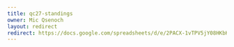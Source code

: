 ```yaml
---
title: qc27-standings
owner: Mic Qsenoch
layout: redirect
redirect: https://docs.google.com/spreadsheets/d/e/2PACX-1vTPV5jY08HKbKI12rIZWvgjO4jDl30odSk7lsAYBPecXrlXOULvpNEmh5OO6T0ng-QCLIj9bTRPJmgA/pubhtml
---
```

